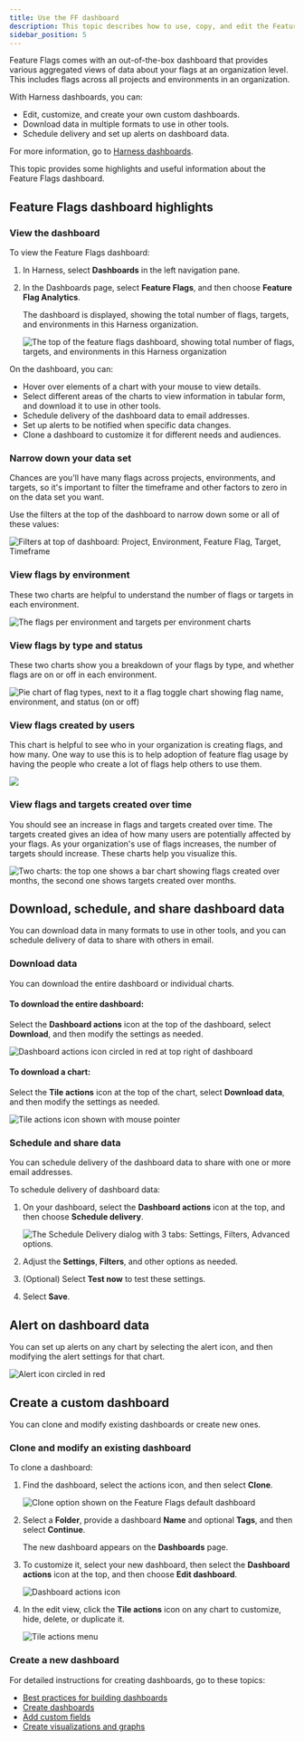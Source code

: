 ```yaml
---
title: Use the FF dashboard
description: This topic describes how to use, copy, and edit the Feature Flags dashboard.
sidebar_position: 5
---
```


Feature Flags comes with an out-of-the-box dashboard that provides various aggregated views of data about your flags at an organization level. This includes flags across all projects and environments in an organization. 

With Harness dashboards, you can:

* Edit, customize, and create your own custom dashboards. 
* Download data in multiple formats to use in other tools. 
* Schedule delivery and set up alerts on dashboard data.  

For more information, go to [Harness dashboards](/docs/category/harness-dashboards).

This topic provides some highlights and useful information about the Feature Flags dashboard.


## Feature Flags dashboard highlights

### View the dashboard

To view the Feature Flags dashboard: 

1. In Harness, select **Dashboards** in the left navigation pane.
1. In the Dashboards page, select **Feature Flags**, and then choose **Feature Flag Analytics**.

	The dashboard is displayed, showing the total number of flags, targets, and environments in this Harness organization.

	![The top of the feature flags dashboard, showing total number of flags, targets, and environments in this Harness organization](./static/dashboard-top.png)

On the dashboard, you can: 

* Hover over elements of a chart with your mouse to view details.
* Select different areas of the charts to view information in tabular form, and download it to use in other tools.
* Schedule delivery of the dashboard data to email addresses.
* Set up alerts to be notified when specific data changes.
* Clone a dashboard to customize it for different needs and audiences.


### Narrow down your data set

Chances are you'll have many flags across projects, environments, and targets, so it's important to filter the timeframe and other factors to zero in on the data set you want.

Use the filters at the top of the dashboard to narrow down some or all of these values:

![Filters at top of dashboard: Project, Environment, Feature Flag, Target, Timeframe](./static/dashboard-filters.png)

### View flags by environment

These two charts are helpful to understand the number of flags or targets in each environment.

![The flags per environment and targets per environment charts](./static/dashboard-flags-targets-by-env.png)

### View flags by type and status

These two charts show you a breakdown of your flags by type, and whether flags are on or off in each environment.

![Pie chart of flag types, next to it a flag toggle chart showing flag name, environment, and status (on or off)](./static/dashboard-flag-type-status.png)

### View flags created by users

This chart is helpful to see who in your organization is creating flags, and how many. One way to use this is to help adoption of feature flag usage by having the people who create a lot of flags help others to use them.

![](./static/dashboard-flags-by-user.png)

### View flags and targets created over time

You should see an increase in flags and targets created over time. The targets created gives an idea of how many users are potentially affected by your flags. As your organization's use of flags increases, the number of targets should increase. These charts help you visualize this.

![Two charts: the top one shows a bar chart showing flags created over months, the second one shows targets created over months.](./static/dashboard-flags-targets-time.png) 

## Download, schedule, and share dashboard data

You can download data in many formats to use in other tools, and you can schedule delivery of data to share with others in email.

### Download data

You can download the entire dashboard or individual charts.

#### To download the entire dashboard:

Select the **Dashboard actions** icon at the top of the dashboard, select **Download**, and then modify the settings as needed.

![Dashboard actions icon circled in red at top right of dashboard](./static/dashboard-download-data-top1.png)

#### To download a chart:

Select the **Tile actions** icon at the top of the chart, select **Download data**, and then modify the settings as needed.

![Tile actions icon shown with mouse pointer](./static/dashboard-download-chart.png)

### Schedule and share data

You can schedule delivery of the dashboard data to share with one or more email addresses.

To schedule delivery of dashboard data:

1. On your dashboard, select the **Dashboard actions** icon at the top, and then choose **Schedule delivery**.

	![The Schedule Delivery dialog with 3 tabs: Settings, Filters, Advanced options.](./static/dashboard-sched-delivery.png)

1. Adjust the **Settings**, **Filters**, and other options as needed.
1. (Optional) Select **Test now** to test these settings.
1. Select **Save**.

## Alert on dashboard data

You can set up alerts on any chart by selecting the alert icon, and then modifying the alert settings for that chart.

![Alert icon circled in red](./static/dashboard-alert-icon.png)

## Create a custom dashboard

You can clone and modify existing dashboards or create new ones. 

### Clone and modify an existing dashboard

To clone a dashboard:

1. Find the dashboard, select the actions icon, and then select **Clone**.

	![Clone option shown on the Feature Flags default dashboard](./static/dashboard-clone.png)

1. Select a **Folder**, provide a dashboard **Name** and optional **Tags**, and then select **Continue**.

	The new dashboard appears on the **Dashboards** page.

1. To customize it, select your new dashboard, then select the **Dashboard actions** icon at the top, and then choose **Edit dashboard**.

	![Dashboard actions icon](./static/dashboard-actions-icon.png)

1. In the edit view, click the **Tile actions** icon on any chart to customize, hide, delete, or duplicate it.

	![Tile actions menu](./static/dashboard-edit.png)

### Create a new dashboard

For detailed instructions for creating dashboards, go to these topics:

* [Best practices for building dashboards](/docs/platform/dashboards/dashboard-best-practices)
* [Create dashboards](/docs/platform/dashboards/create-dashboards)
* [Add custom fields](/docs/platform/dashboards/add-custom-fields)
* [Create visualizations and graphs](/docs/platform/dashboards/create-visualizations-and-graphs)




